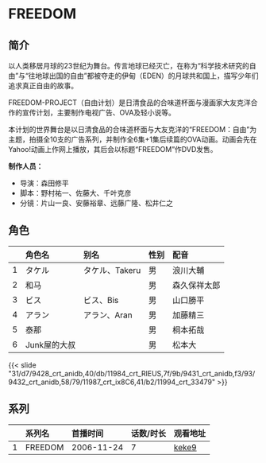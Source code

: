 # FREEDOM


## 简介

以人类移居月球的23世纪为舞台。传言地球已经灭亡，在称为“科学技术研究的自由”与“往地球出国的自由”都被夺走的伊甸（EDEN）的月球共和国上，描写少年们追求真正自由的故事。

FREEDOM-PROJECT（自由计划）是日清食品的合味道杯面与漫画家大友克洋合作的宣传计划，主要制作电视广告、OVA及轻小说等。

本计划的世界舞台是以日清食品的合味道杯面与大友克洋的“FREEDOM：自由”为主题，拍摄全10支的广告系列，并制作全6集+1集后续篇的OVA动画。动画会先在Yahoo!动画上作网上播放，其后会以标题“FREEDOM”作DVD发售。

**制作人员：**
- 导演：森田修平
- 脚本：野村祐一、佐藤大、千叶克彦
- 分镜：片山一良、安藤裕章、远藤广隆、松井仁之

## 角色

|     |   角色名   |   别名  | 性别 |  配音  |
|:--- |:------  |:----      |:---  |:--   |
| 1 | タケル | タケル、Takeru | 男 | 浪川大輔 |
| 2 | 和马 |  | 男 | 森久保祥太郎 |
| 3 | ビス | ビス、Bis | 男 | 山口勝平 |
| 4 | アラン | アラン、Aran | 男 | 加藤精三 |
| 5 | 泰那 |  | 男 | 桐本拓哉 |
| 6 | Junk屋的大叔 |  | 男 | 松本大 |

{{< slide "31/d7/9428_crt_anidb,40/db/11984_crt_RlEUS,7f/9b/9431_crt_anidb,f3/93/9432_crt_anidb,58/79/11987_crt_ix8C6,41/b2/11994_crt_33479" >}}

## 系列

|     | 系列名     | 首播时间       | 话数/时长 | 观看地址                                                     |
| :-- | :------ | :--------- | :---- | :------------------------------------------------------- |
| 1   | FREEDOM | 2006-11-24 | 7     | [keke9](https://www.keke9.app/play/219943-2-436401.html) |



